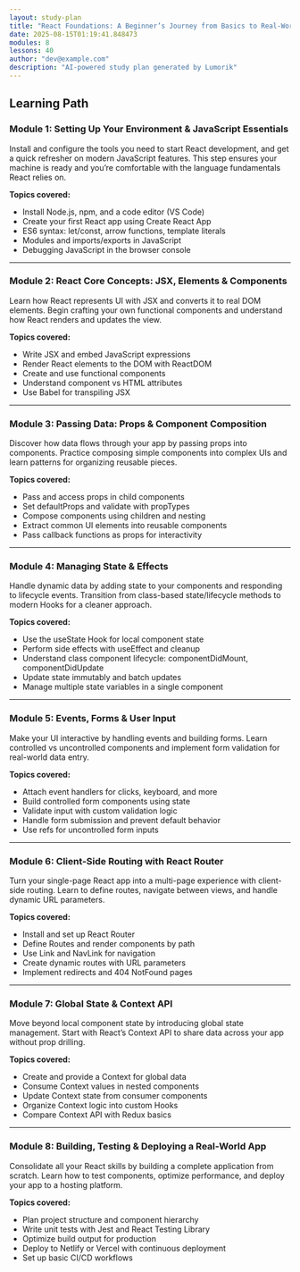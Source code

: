 ```yaml
---
layout: study-plan
title: "React Foundations: A Beginner’s Journey from Basics to Real-World Apps"
date: 2025-08-15T01:19:41.848473
modules: 8
lessons: 40
author: "dev@example.com"
description: "AI-powered study plan generated by Lumorik"
---
```


## Learning Path

### Module 1: Setting Up Your Environment & JavaScript Essentials

Install and configure the tools you need to start React development, and get a quick refresher on modern JavaScript features. This step ensures your machine is ready and you’re comfortable with the language fundamentals React relies on.

**Topics covered:**

- Install Node.js, npm, and a code editor (VS Code)
- Create your first React app using Create React App
- ES6 syntax: let/const, arrow functions, template literals
- Modules and imports/exports in JavaScript
- Debugging JavaScript in the browser console

---

### Module 2: React Core Concepts: JSX, Elements & Components

Learn how React represents UI with JSX and converts it to real DOM elements. Begin crafting your own functional components and understand how React renders and updates the view.

**Topics covered:**

- Write JSX and embed JavaScript expressions
- Render React elements to the DOM with ReactDOM
- Create and use functional components
- Understand component vs HTML attributes
- Use Babel for transpiling JSX

---

### Module 3: Passing Data: Props & Component Composition

Discover how data flows through your app by passing props into components. Practice composing simple components into complex UIs and learn patterns for organizing reusable pieces.

**Topics covered:**

- Pass and access props in child components
- Set defaultProps and validate with propTypes
- Compose components using children and nesting
- Extract common UI elements into reusable components
- Pass callback functions as props for interactivity

---

### Module 4: Managing State & Effects

Handle dynamic data by adding state to your components and responding to lifecycle events. Transition from class-based state/lifecycle methods to modern Hooks for a cleaner approach.

**Topics covered:**

- Use the useState Hook for local component state
- Perform side effects with useEffect and cleanup
- Understand class component lifecycle: componentDidMount, componentDidUpdate
- Update state immutably and batch updates
- Manage multiple state variables in a single component

---

### Module 5: Events, Forms & User Input

Make your UI interactive by handling events and building forms. Learn controlled vs uncontrolled components and implement form validation for real-world data entry.

**Topics covered:**

- Attach event handlers for clicks, keyboard, and more
- Build controlled form components using state
- Validate input with custom validation logic
- Handle form submission and prevent default behavior
- Use refs for uncontrolled form inputs

---

### Module 6: Client-Side Routing with React Router

Turn your single-page React app into a multi-page experience with client-side routing. Learn to define routes, navigate between views, and handle dynamic URL parameters.

**Topics covered:**

- Install and set up React Router
- Define Routes and render components by path
- Use Link and NavLink for navigation
- Create dynamic routes with URL parameters
- Implement redirects and 404 NotFound pages

---

### Module 7: Global State & Context API

Move beyond local component state by introducing global state management. Start with React’s Context API to share data across your app without prop drilling.

**Topics covered:**

- Create and provide a Context for global data
- Consume Context values in nested components
- Update Context state from consumer components
- Organize Context logic into custom Hooks
- Compare Context API with Redux basics

---

### Module 8: Building, Testing & Deploying a Real-World App

Consolidate all your React skills by building a complete application from scratch. Learn how to test components, optimize performance, and deploy your app to a hosting platform.

**Topics covered:**

- Plan project structure and component hierarchy
- Write unit tests with Jest and React Testing Library
- Optimize build output for production
- Deploy to Netlify or Vercel with continuous deployment
- Set up basic CI/CD workflows


